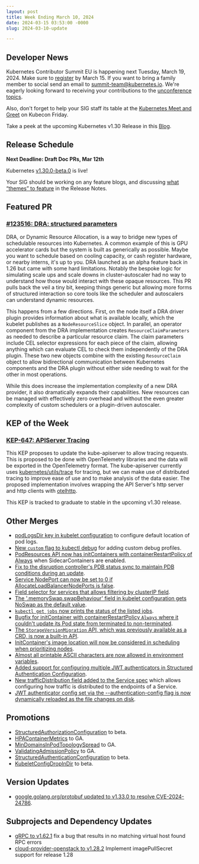 ```yaml
---
layout: post
title: Week Ending March 10, 2024
date: 2024-03-15 03:53:00 -0000
slug: 2024-03-10-update

---
```


## Developer News

Kubernetes Contributor Summit EU is happening next Tuesday, March 19, 2024. Make sure to [register](https://www.kubernetes.dev/events/2024/kcseu/registration/) by March 15. If you want to bring a family member to social send an email to [summit-team@kubernetes.io](mailto:summit-team@kubernetes.io). We're eagerly looking forward to receiving your contributions to the [unconference topics](https://github.com/kubernetes/community/issues/7692).

Also, don't forget to help your SIG staff its table at the [Kubernetes Meet and Greet](https://events.linuxfoundation.org/kubecon-cloudnativecon-europe/program/schedule/) on Kubecon Friday.

Take a peek at the upcoming Kubernetes v1.30 Release in this [Blog](https://kubernetes.io/blog/2024/03/12/kubernetes-1-30-upcoming-changes/).

## Release Schedule

**Next Deadline: Draft Doc PRs, Mar 12th**

Kubernetes [v1.30.0-beta.0](https://groups.google.com/a/kubernetes.io/g/dev/c/IbA09_tgXRs/m/MwOBiNS8AAAJ?utm_medium=email&utm_source=footer) is live!

Your SIG should be working on any feature blogs, and discussing [what “themes” to feature](https://github.com/kubernetes/sig-release/discussions/2424) in the Release Notes.

## Featured PR

### [#123516: DRA: structured parameters](https://github.com/kubernetes/kubernetes/pull/123516)

DRA, or Dynamic Resource Allocation, is a way to bridge new types of schedulable resources into Kubernetes. A common example of this is GPU accelerator cards but the system is built as generically as possible. Maybe you want to schedule based on cooling capacity, or cash register hardware, or nearby interns, it's up to you. DRA launched as an alpha feature back in 1.26 but came with some hard limitations. Notably the bespoke logic for simulating scale ups and scale downs in cluster-autoscaler had no way to understand how those would interact with these opaque resources. This PR pulls back the veil a tiny bit, keeping things generic but allowing more forms of structured interaction so core tools like the scheduler and autoscalers can understand dynamic resources.

This happens from a few directions. First, on the node itself a DRA driver plugin provides information about what is available locally, which the kubelet publishes as a `NodeResourceSlice` object. In parallel, an operator component from the DRA implementation creates `ResourceClaimParameters` as needed to describe a particular resource claim. The claim parameters include CEL selector expressions for each piece of the claim, allowing anything which can evaluate CEL to check them independently of the DRA plugin. These two new objects combine with the existing `ResourceClaim` object to allow bidirectional communication between Kubernetes components and the DRA plugin without either side needing to wait for the other in most operations.

While this does increase the implementation complexity of a new DRA provider, it also dramatically expands their capabilities. New resources can be managed with effectively zero overhead and without the even greater complexity of custom schedulers or a plugin-driven autoscaler.

## KEP of the Week

### [KEP-647: APIServer Tracing](https://github.com/kubernetes/enhancements/tree/master/keps/sig-instrumentation/647-apiserver-tracing)

This KEP proposes to update the kube-apiserver to allow tracing requests. This is proposed to be done with OpenTelemetry libraries and the data will be exported in the OpenTelemetry format. The kube-apiserver currently uses [kubernetes/utils/trace](https://github.com/kubernetes/utils/tree/master/trace) for tracing, but we can make use of distributed tracing to improve ease of use and to make analysis of the data easier. The proposed implementation involves wrapping the API Server's http server and http clients with [otelhttp](https://github.com/open-telemetry/opentelemetry-go-contrib/tree/main/instrumentation/net/http/otelhttp).

This KEP is tracked to graduate to stable in the upcoming v1.30 release.

## Other Merges

* [podLogsDir key in kubelet configuration](https://github.com/kubernetes/kubernetes/pull/112957) to configure default location of pod logs.
* [New `custom` flag to kubectl debug](https://github.com/kubernetes/kubernetes/pull/120346) for adding custom debug profiles.
* [PodResources API now has initContainers with containerRestartPolicy of Always](https://github.com/kubernetes/kubernetes/pull/120718) when SidecarContainers are enabled.
* [Fix to the disruption controller's PDB status sync to maintain PDB conditions during an update](https://github.com/kubernetes/kubernetes/pull/122056).
* [Service NodePort can now be set to 0 if AllocateLoadBalancerNodePorts is false](https://github.com/kubernetes/kubernetes/pull/122320).
* [Field selector for services that allows filtering by clusterIP field](https://github.com/kubernetes/kubernetes/pull/122541).
* [The '.memorySwap.swapBehaviour' field in kubelet configuration gets NoSwap as the default value](https://github.com/kubernetes/kubernetes/pull/122745).
* [`kubectl get jobs` now prints the status of the listed jobs](https://github.com/kubernetes/kubernetes/pull/123226).
* [Bugfix for initContainer with containerRestartPolicy `Always` where it couldn't update its Pod state from terminated to non-terminated](https://github.com/kubernetes/kubernetes/pull/123323).
* [The `StorageVersionMigration` API, which was previously available as a CRD, is now a built-in API](https://github.com/kubernetes/kubernetes/pull/123344).
* [InitContainer's image location will now be considered in scheduling when prioritizing nodes](https://github.com/kubernetes/kubernetes/pull/123366).
* [Almost all printable ASCII characters are now allowed in environment variables](https://github.com/kubernetes/kubernetes/pull/123385).
* [Added support for configuring multiple JWT authenticators in Structured Authentication Configuration](https://github.com/kubernetes/kubernetes/pull/123431).
* [New trafficDistribution field added to the Service spec](https://github.com/kubernetes/kubernetes/pull/123487) which allows configuring how traffic is distributed to the endpoints of a Service.
* [JWT authenticator config set via the --authentication-config flag is now dynamically reloaded as the file changes on disk](https://github.com/kubernetes/kubernetes/pull/123525).

## Promotions

* [StructuredAuthorizationConfiguration](https://github.com/kubernetes/kubernetes/pull/123641) to beta.
* [HPAContainerMetrics](https://github.com/kubernetes/kubernetes/pull/123482) to GA.
* [MinDomainsInPodTopologySpread](https://github.com/kubernetes/kubernetes/pull/123481) to GA.
* [ValidatingAdmissionPolicy](https://github.com/kubernetes/kubernetes/pull/123405) to GA.
* [StructuredAuthenticationConfiguration](https://github.com/kubernetes/kubernetes/pull/123719) to beta.
* [KubeletConfigDropInDir](https://github.com/kubernetes/kubernetes/pull/122907) to beta.

## Version Updates

* [google.golang.org/protobuf updated to v1.33.0 to resolve CVE-2024-24786](https://github.com/kubernetes/kubernetes/pull/123763).

## Subprojects and Dependency Updates

* [gRPC to v1.62.1](https://github.com/grpc/grpc-go/releases/tag/v1.62.1) fix a bug that results in no matching virtual host found RPC errors
* [cloud-provider-openstack to v1.28.2](https://github.com/kubernetes/cloud-provider-openstack/releases/tag/v1.28.2) Implement imagePullSecret support for release 1.28
